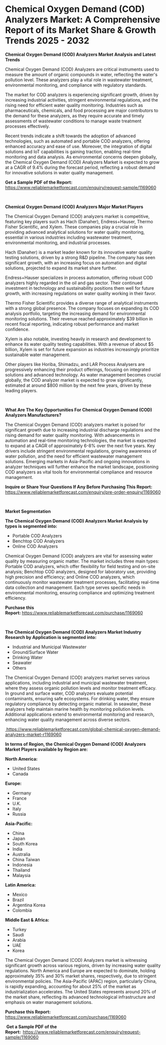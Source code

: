 <p><h1>Chemical Oxygen Demand (COD) Analyzers Market: A Comprehensive Report of its Market Share & Growth Trends 2025 - 2032</h1></p><p><strong>Chemical Oxygen Demand (COD) Analyzers Market Analysis and Latest Trends</strong></p>
<p><p>Chemical Oxygen Demand (COD) Analyzers are critical instruments used to measure the amount of organic compounds in water, reflecting the water's pollution level. These analyzers play a vital role in wastewater treatment, environmental monitoring, and compliance with regulatory standards. </p><p>The market for COD analyzers is experiencing significant growth, driven by increasing industrial activities, stringent environmental regulations, and the rising need for efficient water quality monitoring. Industries such as pharmaceuticals, chemicals, and food processing are major contributors to the demand for these analyzers, as they require accurate and timely assessments of wastewater conditions to manage waste treatment processes effectively.</p><p>Recent trends indicate a shift towards the adoption of advanced technologies, such as automated and portable COD analyzers, offering enhanced accuracy and ease of use. Moreover, the integration of digital solutions and IoT capabilities is gaining traction, enabling real-time monitoring and data analysis. As environmental concerns deepen globally, the Chemical Oxygen Demand (COD) Analyzers Market is expected to grow at a CAGR of 9.4% during the forecast period, reflecting a robust demand for innovative solutions in water quality management.</p></p>
<p><strong>Get a Sample PDF of the Report:&nbsp;</strong> <a href="https://www.reliablemarketforecast.com/enquiry/request-sample/1169060?utm_campaign=2456&utm_medium=2&utm_source=Github&utm_content=ia&utm_term=12042025&utm_id=chemical-oxygen-demand-cod-analyzers">https://www.reliablemarketforecast.com/enquiry/request-sample/1169060</a></p>
<p>&nbsp;</p>
<p><strong>Chemical Oxygen Demand (COD) Analyzers Major Market Players</strong></p>
<p><p>The Chemical Oxygen Demand (COD) analyzers market is competitive, featuring key players such as Hach (Danaher), Endress+Hauser, Thermo Fisher Scientific, and Xylem. These companies play a crucial role in providing advanced analytical solutions for water quality monitoring, essential in various industries including wastewater treatment, environmental monitoring, and industrial processes.</p><p>Hach (Danaher) is a market leader known for its innovative water quality testing solutions, driven by a strong R&D pipeline. The company has seen significant growth, with an increasing focus on automation and digital solutions, projected to expand its market share further.</p><p>Endress+Hauser specializes in process automation, offering robust COD analyzers highly regarded in the oil and gas sector. Their continued investment in technology and sustainability positions them well for future growth, with increasing regulations on water quality working in their favor.</p><p>Thermo Fisher Scientific provides a diverse range of analytical instruments with a strong global presence. The company focuses on expanding its COD analysis portfolio, targeting the increasing demand for environmental monitoring solutions. Their revenue reached approximately $39 billion in recent fiscal reporting, indicating robust performance and market confidence.</p><p>Xylem is also notable, investing heavily in research and development to enhance its water quality testing capabilities. With a revenue of about $5 billion, Xylem is set for future expansion as industries increasingly prioritize sustainable water management.</p><p>Other players like Horiba, Shimadzu, and LAR Process Analysers are progressively enhancing their product offerings, focusing on integrated solutions and advanced technology. As water management becomes crucial globally, the COD analyzer market is expected to grow significantly, estimated at around $800 million by the next few years, driven by these leading players.</p></p>
<p>&nbsp;</p>
<p><strong>What Are The Key Opportunities For Chemical Oxygen Demand (COD) Analyzers Manufacturers?</strong></p>
<p><p>The Chemical Oxygen Demand (COD) analyzers market is poised for significant growth due to increasing industrial discharge regulations and the rising demand for water quality monitoring. With advancements in automation and real-time monitoring technologies, the market is expected to expand at a CAGR of approximately 6-8% over the next five years. Key drivers include stringent environmental regulations, growing awareness of water pollution, and the need for efficient wastewater management solutions. Emerging markets in Asia-Pacific and ongoing innovations in analyzer techniques will further enhance the market landscape, positioning COD analyzers as vital tools for environmental compliance and resource management.</p></p>
<p><strong>Inquire or Share Your Questions If Any Before Purchasing This Report:</strong> <a href="https://www.reliablemarketforecast.com/enquiry/pre-order-enquiry/1169060?utm_campaign=2456&utm_medium=2&utm_source=Github&utm_content=ia&utm_term=12042025&utm_id=chemical-oxygen-demand-cod-analyzers">https://www.reliablemarketforecast.com/enquiry/pre-order-enquiry/1169060</a></p>
<p>&nbsp;</p>
<p><strong>Market Segmentation</strong></p>
<p><strong>The Chemical Oxygen Demand (COD) Analyzers Market Analysis by types is segmented into:</strong></p>
<p><ul><li>Portable COD Analyzers</li><li>Benchtop COD Analyzers</li><li>Online COD Analyzers</li></ul></p>
<p><p>Chemical Oxygen Demand (COD) analyzers are vital for assessing water quality by measuring organic matter. The market includes three main types: Portable COD analyzers, which offer flexibility for field testing and on-site analysis; Benchtop COD analyzers, designed for laboratory use, providing high precision and efficiency; and Online COD analyzers, which continuously monitor wastewater treatment processes, facilitating real-time data collection and management. Each type serves specific needs in environmental monitoring, ensuring compliance and optimizing treatment efficiency.</p></p>
<p><strong>Purchase this Report:&nbsp;</strong><a href="https://www.reliablemarketforecast.com/purchase/1169060?utm_campaign=2456&utm_medium=2&utm_source=Github&utm_content=ia&utm_term=12042025&utm_id=chemical-oxygen-demand-cod-analyzers">https://www.reliablemarketforecast.com/purchase/1169060</a></p>
<p>&nbsp;</p>
<p><strong>The Chemical Oxygen Demand (COD) Analyzers Market Industry Research by Application is segmented into:</strong></p>
<p><ul><li>Industrial and Municipal Wastewater</li><li>Ground/Surface Water</li><li>Drinking Water</li><li>Seawater</li><li>Others</li></ul></p>
<p><p>The Chemical Oxygen Demand (COD) analyzers market serves various applications, including industrial and municipal wastewater treatment, where they assess organic pollution levels and monitor treatment efficacy. In ground and surface water, COD analyzers evaluate potential contaminants, ensuring safe ecosystems. For drinking water, they ensure regulatory compliance by detecting organic material. In seawater, these analyzers help maintain marine health by monitoring pollution levels. Additional applications extend to environmental monitoring and research, enhancing water quality management across diverse sectors.</p></p>
<p><a href="https://www.reliablemarketforecast.com/global-chemical-oxygen-demand-analyzers-market-r1169060?utm_campaign=2456&utm_medium=2&utm_source=Github&utm_content=ia&utm_term=12042025&utm_id=chemical-oxygen-demand-cod-analyzers">&nbsp;https://www.reliablemarketforecast.com/global-chemical-oxygen-demand-analyzers-market-r1169060</a></p>
<p><strong>In terms of Region, the Chemical Oxygen Demand (COD) Analyzers Market Players available by Region are:</strong></p>
<p>
    <p> <strong> North America: </strong>
        <ul>
            <li>United States</li>
            <li>Canada</li>
        </ul>
        </p> 
    <p> <strong> Europe: </strong>
        <ul>
            <li>Germany</li>
            <li>France</li>
            <li>U.K.</li>
            <li>Italy</li>
            <li>Russia</li>
        </ul>
        </p> 
    <p> <strong> Asia-Pacific: </strong>
        <ul>
            <li>China</li>
            <li>Japan</li>
            <li>South Korea</li>
            <li>India</li>
            <li>Australia</li>
            <li>China Taiwan</li>
            <li>Indonesia</li>
            <li>Thailand</li>
            <li>Malaysia</li>
        </ul>
        </p> 
    <p> <strong> Latin America: </strong>
        <ul>
            <li>Mexico</li>
            <li>Brazil</li>
            <li>Argentina Korea</li>
            <li>Colombia</li>
        </ul>
        </p> 
    <p> <strong> Middle East & Africa: </strong>
        <ul>
            <li>Turkey</li>
            <li>Saudi</li>
            <li>Arabia</li>
            <li>UAE</li>
            <li>Korea</li>
        </ul>
    </p>
    </p>
<p><p>The Chemical Oxygen Demand (COD) Analyzers market is witnessing significant growth across various regions, driven by increasing water quality regulations. North America and Europe are expected to dominate, holding approximately 35% and 30% market shares, respectively, due to stringent environmental policies. The Asia-Pacific (APAC) region, particularly China, is rapidly expanding, accounting for about 25% of the market as industrialization accelerates. The United States represents around 20% of the market share, reflecting its advanced technological infrastructure and emphasis on water management solutions.</p></p>
<p><strong>Purchase this Report: </strong><a href="https://www.reliablemarketforecast.com/purchase/1169060?utm_campaign=2456&utm_medium=2&utm_source=Github&utm_content=ia&utm_term=12042025&utm_id=chemical-oxygen-demand-cod-analyzers">https://www.reliablemarketforecast.com/purchase/1169060</a></p>
<p>&nbsp;<strong>Get a Sample PDF of the Report:&nbsp;&nbsp;</strong><a href="https://www.reliablemarketforecast.com/enquiry/request-sample/1169060?utm_campaign=2456&utm_medium=2&utm_source=Github&utm_content=ia&utm_term=12042025&utm_id=chemical-oxygen-demand-cod-analyzers">https://www.reliablemarketforecast.com/enquiry/request-sample/1169060</a></p>
<p><strong></strong></p>
<p><p></p><p></p><p></p></p>